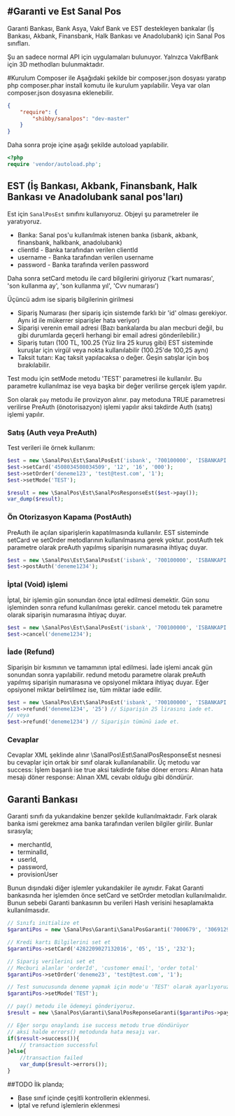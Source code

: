 #Garanti ve Est Sanal Pos
------------------------

Garanti Bankası, Bank Asya, Vakıf Bank ve EST destekleyen bankalar (İş Bankası, Akbank, Finansbank, Halk Bankası ve Anadolubank) için Sanal Pos sınıfları.

Şu an sadece normal API için uygulamaları bulunuyor.
Yalnızca VakıfBank için 3D methodları bulunmaktadır. 

#Kurulum
Composer ile
Aşağıdaki şekilde bir composer.json dosyası yaratıp php composer.phar install komutu ile kurulum yapılabilir. Veya var olan composer.json dosyasına eklenebilir.
```json
{
    "require": {
        "shibby/sanalpos": "dev-master"
    }
}
```

Daha sonra proje içine aşağı şekilde autoload yapılabilir.
```php
<?php
require 'vendor/autoload.php';
```

## EST (İş Bankası, Akbank, Finansbank, Halk Bankası ve Anadolubank sanal pos'ları)

Est için ```SanalPosEst``` sınıfını kullanıyoruz.
Objeyi şu parametreler ile yaratıyoruz.
- Banka: Sanal pos'u kullanılmak istenen banka (isbank, akbank, finansbank, halkbank, anadolubank)
- clientId - Banka tarafından verilen clientId
- username - Banka tarafından verilen username
- password - Banka tarafında verilen password

Daha sonra setCard metodu ile card bilgilerini giriyoruz
('kart numarası', 'son kullanma ay', 'son kullanma yıl', 'Cvv numarası')

Üçüncü adım ise sipariş bilgilerinin girilmesi
- Sipariş Numarası (her sipariş için sistemde farklı bir 'id' olması gerekiyor. Aynı id ile mükerrer siparişler hata veriyor)
- Siparişi verenin email adresi (Bazı bankalarda bu alan mecburi değil, bu gibi durumlarda geçerli herhangi bir email adresi gönderilebilir.)
- Sipariş tutarı (100 TL, 100.25 (Yüz lira 25 kuruş gibi) EST sisteminde kuruşlar için virgül veya nokta kullanılabilir (100.25'de 100,25 aynı)
- Taksit tutarı: Kaç taksit yapılacaksa o değer. Ğeşin satışlar için boş bırakılabilir.

Test modu için setMode metodu 'TEST' parametresi ile kullanılır. Bu parametre kullanılmaz ise veya başka bir değer verilirse gerçek işlem yapılır.

Son olarak ```pay``` metodu ile provizyon alınır. pay metoduna TRUE parametresi verilirse PreAuth (önotorisazyon) işlemi yapılır aksi takdirde Auth (satış) işlemi yapılır.

### Satış (Auth veya PreAuth)
Test verileri ile örnek kullanım:
```php
$est = new \SanalPos\Est\SanalPosEst('isbank', '700100000', 'ISBANKAPI', 'ISBANK07');
$est->setCard('4508034508034509', '12', '16', '000');
$est->setOrder('deneme123', 'test@test.com', '1');
$est->setMode('TEST');

$result = new \SanalPos\Est\SanalPosResponseEst($est->pay());
var_dump($result);
```

### Ön Otorizasyon Kapama (PostAuth)
PreAuth ile açılan siparişlerin kapatılmasında kullanılır. EST sisteminde setCard ve setOrder metodlarının kullanılmasına gerek yoktur.
postAuth tek parametre olarak preAuth yapılmış siparişin numarasına ihtiyaç duyar.
```php
$est = new \SanalPos\Est\SanalPosEst('isbank', '700100000', 'ISBANKAPI', 'ISBANK07');
$est->postAuth('deneme1234');
```

### İptal (Void) işlemi
İptal, bir işlemin gün sonundan önce iptal edilmesi demektir. Gün sonu işleminden sonra refund kullanılması gerekir.
cancel metodu tek parametre olarak siparişin numarasına ihtiyaç duyar.
```php
$est = new \SanalPos\Est\SanalPosEst('isbank', '700100000', 'ISBANKAPI', 'ISBANK07');
$est->cancel('deneme1234');
```

### İade (Refund)
Siparişin bir kısmının ve tamamının iptal edilmesi. İade işlemi ancak gün sonundan sonra yapılabilir.
redund metodu parametre olarak preAuth yapılmış siparişin numarasına ve opsiyonel miktara ihtiyaç duyar. Eğer opsiyonel miktar belirtilmez ise, tüm miktar iade edilir.
```php
$est = new \SanalPos\Est\SanalPosEst('isbank', '700100000', 'ISBANKAPI', 'ISBANK07');
$est->refund('deneme1234', '25') // Siparişin 25 lirasını iade et.
// veya
$est->refund('deneme1234') // Siparişin tümünü iade et.
```

### Cevaplar
Cevaplar XML şeklinde alınır \SanalPos\Est\SanalPosResponseEst nesnesi bu cevaplar için ortak bir sınıf olarak kullanılanabilir.
Üç metodu var
success: İşlem başarılı ise true aksi takdirde false döner
errors: Alınan hata mesajı döner
response: Alınan XML cevabı olduğu gibi döndürür.

## Garanti Bankası
Garanti sınıfı da yukarıdakine benzer şekilde kullanılmaktadır.
Fark olarak banka ismi gerekmez ama banka tarafından verilen bilgiler girilir. Bunlar sırasıyla;
- merchantId,
- terminalId,
- userId,
- password,
- provisionUser

Bunun dışındaki diğer işlemler yukarıdakiler ile aynıdır. Fakat Garanti bankasında her işlemden önce setCard ve setOrder metodları kullanılmalıdır. Bunun sebebi Garanti bankasının bu verileri Hash verisini hesaplamakta kullanılmasıdır.

```php
// Sınıfı initialize et
$garantiPos = new \SanalPos\Garanti\SanalPosGaranti('7000679', '30691297', 'PROVAUT', '123qweASD', 'PROVAUT');

// Kredi kartı Bilgilerini set et
$garantiPos->setCard('4282209027132016', '05', '15', '232');

// Sipariş verilerini set et
// Mecburi alanlar 'orderId', 'customer email', 'order total'
$garantiPos->setOrder('deneme23', 'test@test.com', '1');

// Test sunucusunda deneme yapmak için mode'u 'TEST' olarak ayarlıyoruz.
$garantiPos->setMode('TEST');

// pay() metodu ile ödemeyi gönderiyoruz.
$result = new \SanalPos\Garanti\SanalPosReponseGaranti($garantiPos->pay());

// Eğer sorgu onaylandı ise success metodu true döndürüyor
// aksi halde errors() metodunda hata mesajı var.
if($result->success()){
    // transaction successful
}else{
    //transaction failed
    var_dump($result->errors());
}
```

##TODO
İlk planda;
- Base sınıf içinde çeşitli kontrollerin eklenmesi.
- İptal ve refund işlemlerin eklenmesi